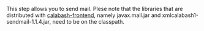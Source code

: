 This step allows you to send mail. Plese note that the libraries that are distributed with [calabash-frontend](https://github.com/transpect/calabash-frontend/tree/master/extensions/calabash/lib), namely javax.mail.jar and xmlcalabash1-sendmail-1.1.4.jar, need to be on the classpath.

